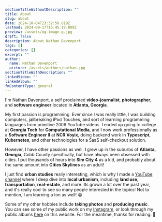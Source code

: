```yaml
---
sectionTitleWithoutDescription: ""
title: About
slug: about
date: 2024-10-04T23:32:50.818Z
lastmod: 2024-09-17T16:45:19.899Z
preview: /assets/og-image-g.jpg
draft: false
description: About Nathan Davenport
tags: []
categories: []
excerpt: ""
author:
  name: Nathan Davenport
  picture: /assets/authors/nathan.jpg
sectionTitleWithDescription: ""
linkedVideo: ""
linkedAlbum: ""
fmContentType: general
---
```


I'm Nathan Davenport, a self proclaimed **video-journalist**, **photographer**, and **software engineer** located in **Atlanta, Georgia**.

My first passion is programming. Ever since I was really little, I was building computers, jailbreaking iPod Touches, and sort of learning programming languages from primitive 2006 YouTube videos. I ended up going to college at **Georgia Tech** for **Computational Media**, and I now work professionally as a **Software Engineer II** at **NCR Voyix**, doing backend work in **Typescript**, **Kubernetes**, and other technologies for a SaaS self-checkout solution.

However, I have other passions as well. I grew up in the suburbs of **Atlanta, Georgia**, Cobb County specifically, but have always been obsessed with cities. I put thousands of hours into **Sim City 4** as a kid, and probably about the same amount into **Cities Skylines** as an adult!

I just find **urban studies** really interesting, which is why I made a [YouTube channel](https://youtube.com/@nathandaven) where I deep dive into **local urbanism**, including **land use**, **transportation**, **real-estate**, and more. Its grown a lot over the past year, and it's really cool to see so many people interested in the topics! Not to mention, I am learning a ton as well! 😁

Some of my other hobbies include **taking photos** and **producing music**. You can see some of my public work on my [Instagram](https://instagram.com/nathandaven), or look through my public albums [here](photography) on this website. For the meantime, thanks for reading. 🫶
